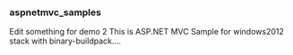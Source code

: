 ### aspnetmvc_samples
Edit something for demo 2
This is ASP.NET MVC Sample for windows2012 stack with binary-buildpack....
